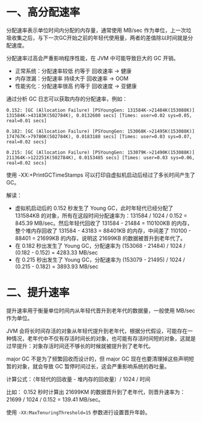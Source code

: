 # 一、高分配速率

分配速率表示单位时间内分配的内存量，通常使用 MB/sec 作为单位，上一次垃圾收集之后，与下一次GC开始之前的年轻代使用量，两者的差值除以时间就是分配速度。

分配速率过高会严重影响程序性能，在 JVM 中可能导致巨大的 GC 开销。

- 正常系统：分配速率较低 约等于 回收速率 -> 健康
- 内存泄漏：分配速率 持续大于 回收速率 -> OOM
- 性能劣化：分配速率很高 约等于 回收速度 -> 亚健康

通过分析 GC 日志可以获取内存的分配速率，例如：

```
0.152: [GC (Allocation Failure) [PSYoungGen: 131584K->21484K(153088K)] 131584K->43183K(502784K), 0.0132600 secs] [Times: user=0.02 sys=0.05, real=0.01 secs]

0.182: [GC (Allocation Failure) [PSYoungGen: 153068K->21495K(153088K)] 174767K->79780K(502784K), 0.0183188 secs] [Times: user=0.03 sys=0.07, real=0.02 secs]

0.215: [GC (Allocation Failure) [PSYoungGen: 153079K->21490K(153088K)] 211364K->122251K(502784K), 0.0153485 secs] [Times: user=0.03 sys=0.06, real=0.02 secs]
```

使用 -XX:+PrintGCTimeStamps 可以打印自虚拟机启动后经过了多长时间产生了 GC。

解读：

- 虚拟机启动后的 0.152 秒发生了 Young GC，此时年轻代已经分配了 131584KB 的对象，所有在这段时间分配速率为：131584 / 1024 / 0.152 = 845.39 MB/sec。然后年轻代回收了 131584 - 21484 = 110100KB 的内存，整个堆内存回收了 131584 - 43183 = 88401KB 的内存，中间差了 110100 - 88401 = 21699KB 的内存，说明这 21699KB 的数据被晋升到老年代了。
- 在 0.182 秒出发生了 Young GC，分配速率为 (153068 - 21484) / 1024 / (0.182 - 0.152) = 4283.33 MB/sec
- 在 0.215 秒出发生了 Young GC，分配速率为 (153079 - 21495) / 1024 / (0.215 - 0.182) = 3893.93 MB/sec

# 二、提升速率

提升速率用于衡量单位时间内从年轻代晋升到老年代的数据量，一般使用 MB/sec 作为单位。

JVM 会将长时间存活的对象从年轻代提升到老年代，根据分代假设，可能存在一种情况，老年代中不仅有存活时间长的对象，也可能有存活时间短的对象，这就是过早提升：对象存活时间还不够长的时候就被提升到了老年代。

major GC 不是为了频繁回收而设计的，但 major GC 现在也要清理掉这些声明短暂的对象，就会导致 GC 暂停时间过长，这会严重影响系统的吞吐量。

计算公式：（年轻代的回收量 - 堆内存的回收量）/ 1024 / 时间

比如： 0.152 秒时计算出 21699KM 的数据晋升到了老年代，则晋升速率为：21699 / 1024 / 0.152 = 139.41 MB/sec。

使用 `-XX:MaxTenuringThreshold=15` 参数进行设置晋升年龄。
